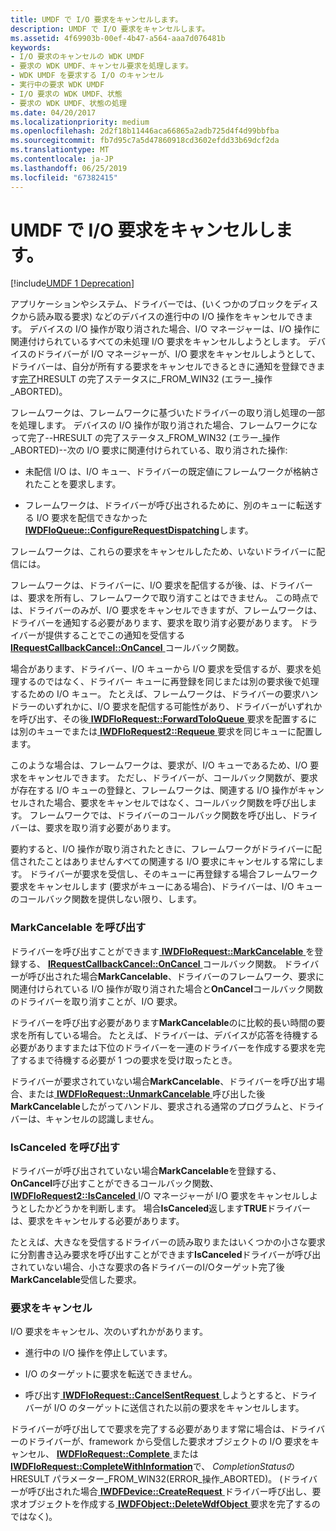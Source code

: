 ```yaml
---
title: UMDF で I/O 要求をキャンセルします。
description: UMDF で I/O 要求をキャンセルします。
ms.assetid: 4f69903b-00ef-4b47-a564-aaa7d076481b
keywords:
- I/O 要求のキャンセルの WDK UMDF
- 要求の WDK UMDF、キャンセル要求を処理します。
- WDK UMDF を要求する I/O のキャンセル
- 実行中の要求 WDK UMDF
- I/O 要求の WDK UMDF、状態
- 要求の WDK UMDF、状態の処理
ms.date: 04/20/2017
ms.localizationpriority: medium
ms.openlocfilehash: 2d2f18b11446aca66865a2adb725d4f4d99bbfba
ms.sourcegitcommit: fb7d95c7a5d47860918cd3602efdd33b69dcf2da
ms.translationtype: MT
ms.contentlocale: ja-JP
ms.lasthandoff: 06/25/2019
ms.locfileid: "67382415"
---
```

# <a name="canceling-io-requests-in-umdf"></a>UMDF で I/O 要求をキャンセルします。


[!include[UMDF 1 Deprecation](../umdf-1-deprecation.md)]

アプリケーションやシステム、ドライバーでは、(いくつかのブロックをディスクから読み取る要求) などのデバイスの進行中の I/O 操作をキャンセルできます。 デバイスの I/O 操作が取り消された場合、I/O マネージャーは、I/O 操作に関連付けられているすべての未処理 I/O 要求をキャンセルしようとします。 デバイスのドライバーが I/O マネージャーが、I/O 要求をキャンセルしようとして、ドライバーは、自分が所有する要求をキャンセルできるときに通知を登録できます[完了](completing-i-o-requests.md)HRESULT の完了ステータスに\_FROM\_WIN32 (エラー\_操作\_ABORTED)。

フレームワークは、フレームワークに基づいたドライバーの取り消し処理の一部を処理します。 デバイスの I/O 操作が取り消された場合、フレームワークになって完了--HRESULT の完了ステータス\_FROM\_WIN32 (エラー\_操作\_ABORTED)--次の I/O 要求に関連付けられている、取り消された操作:

-   未配信 I/O は、I/O キュー、ドライバーの既定値にフレームワークが格納されたことを要求します。

-   フレームワークは、ドライバーが呼び出されるために、別のキューに転送する I/O 要求を配信できなかった[ **IWDFIoQueue::ConfigureRequestDispatching**](https://docs.microsoft.com/windows-hardware/drivers/ddi/content/wudfddi/nf-wudfddi-iwdfioqueue-configurerequestdispatching)します。

フレームワークは、これらの要求をキャンセルしたため、いないドライバーに配信には。

フレームワークは、ドライバーに、I/O 要求を配信するが後、は、ドライバーは、要求を所有し、フレームワークで取り消すことはできません。 この時点では、ドライバーのみが、I/O 要求をキャンセルできますが、フレームワークは、ドライバーを通知する必要があります、要求を取り消す必要があります。 ドライバーが提供することでこの通知を受信する[ **IRequestCallbackCancel::OnCancel** ](https://docs.microsoft.com/windows-hardware/drivers/ddi/content/wudfddi/nf-wudfddi-irequestcallbackcancel-oncancel)コールバック関数。

場合があります、ドライバー、I/O キューから I/O 要求を受信するが、要求を処理するのではなく、ドライバー キューに再登録を同じまたは別の要求後で処理するための I/O キュー。 たとえば、フレームワークは、ドライバーの要求ハンドラーのいずれかに、I/O 要求を配信する可能性があり、ドライバーがいずれかを呼び出す、その後[ **IWDFIoRequest::ForwardToIoQueue** ](https://docs.microsoft.com/windows-hardware/drivers/ddi/content/wudfddi/nf-wudfddi-iwdfiorequest-forwardtoioqueue)要求を配置するには別のキューでまたは[ **IWDFIoRequest2::Requeue** ](https://docs.microsoft.com/windows-hardware/drivers/ddi/content/wudfddi/nf-wudfddi-iwdfiorequest2-requeue)要求を同じキューに配置します。

このような場合は、フレームワークは、要求が、I/O キューであるため、I/O 要求をキャンセルできます。 ただし、ドライバーが、コールバック関数が、要求が存在する I/O キューの登録と、フレームワークは、関連する I/O 操作がキャンセルされた場合、要求をキャンセルではなく、コールバック関数を呼び出します。 フレームワークでは、ドライバーのコールバック関数を呼び出し、ドライバーは、要求を取り消す必要があります。

要約すると、I/O 操作が取り消されたときに、フレームワークがドライバーに配信されたことはありませんすべての関連する I/O 要求にキャンセルする常にします。 ドライバーが要求を受信し、そのキューに再登録する場合フレームワーク要求をキャンセルします (要求がキューにある場合)、ドライバーは、I/O キューのコールバック関数を提供しない限り、します。

### <a name="calling-markcancelable"></a>MarkCancelable を呼び出す

ドライバーを呼び出すことができます[ **IWDFIoRequest::MarkCancelable** ](https://docs.microsoft.com/windows-hardware/drivers/ddi/content/wudfddi/nf-wudfddi-iwdfiorequest-markcancelable)を登録する、 [ **IRequestCallbackCancel::OnCancel** ](https://docs.microsoft.com/windows-hardware/drivers/ddi/content/wudfddi/nf-wudfddi-irequestcallbackcancel-oncancel)コールバック関数。 ドライバーが呼び出された場合**MarkCancelable**、ドライバーのフレームワーク、要求に関連付けられている I/O 操作が取り消された場合と**OnCancel**コールバック関数のドライバーを取り消すことが、I/O 要求。

ドライバーを呼び出す必要があります**MarkCancelable**のに比較的長い時間の要求を所有している場合。 たとえば、ドライバーは、デバイスが応答を待機する必要がありますまたは下位のドライバーを一連のドライバーを作成する要求を完了するまで待機する必要が 1 つの要求を受け取ったとき。

ドライバーが要求されていない場合**MarkCancelable**、ドライバーを呼び出す場合、または[ **IWDFIoRequest::UnmarkCancelable** ](https://docs.microsoft.com/windows-hardware/drivers/ddi/content/wudfddi/nf-wudfddi-iwdfiorequest-unmarkcancelable)呼び出した後**MarkCancelable**したがってハンドル、要求される通常のプログラムと、ドライバーは、キャンセルの認識しません。

### <a name="calling-iscanceled"></a>IsCanceled を呼び出す

ドライバーが呼び出されていない場合**MarkCancelable**を登録する、 **OnCancel**呼び出すことができるコールバック関数、 [ **IWDFIoRequest2::IsCanceled** ](https://docs.microsoft.com/windows-hardware/drivers/ddi/content/wudfddi/nf-wudfddi-iwdfiorequest2-iscanceled)I/O マネージャーが I/O 要求をキャンセルしようとしたかどうかを判断します。 場合**IsCanceled**返します**TRUE**ドライバーは、要求をキャンセルする必要があります。

たとえば、大きなを受信するドライバーの読み取りまたはいくつかの小さな要求に分割書き込み要求を呼び出すことができます**IsCanceled**ドライバーが呼び出されていない場合、小さな要求の各ドライバーのI/Oターゲット完了後**MarkCancelable**受信した要求。

### <a name="canceling-the-request"></a>要求をキャンセル

I/O 要求をキャンセル、次のいずれかがあります。

-   進行中の I/O 操作を停止しています。

-   I/O のターゲットに要求を転送できません。

-   呼び出す[ **IWDFIoRequest::CancelSentRequest** ](https://docs.microsoft.com/windows-hardware/drivers/ddi/content/wudfddi/nf-wudfddi-iwdfiorequest-cancelsentrequest)しようとすると、ドライバーが I/O のターゲットに送信された以前の要求をキャンセルします。

ドライバーが呼び出してで要求を完了する必要があります常に場合は、ドライバーのドライバーが、framework から受信した要求オブジェクトの I/O 要求をキャンセル、 [ **IWDFIoRequest::Complete** ](https://docs.microsoft.com/windows-hardware/drivers/ddi/content/wudfddi/nf-wudfddi-iwdfiorequest-complete)または[ **IWDFIoRequest::CompleteWithInformation**](https://docs.microsoft.com/windows-hardware/drivers/ddi/content/wudfddi/nf-wudfddi-iwdfiorequest-completewithinformation)で、 *CompletionStatus*の HRESULT パラメーター\_FROM\_WIN32(ERROR\_操作\_ABORTED)。 (ドライバーが呼び出された場合[ **IWDFDevice::CreateRequest** ](https://docs.microsoft.com/windows-hardware/drivers/ddi/content/wudfddi/nf-wudfddi-iwdfdevice-createrequest)ドライバー呼び出し、要求オブジェクトを作成する[ **IWDFObject::DeleteWdfObject** ](https://docs.microsoft.com/windows-hardware/drivers/ddi/content/wudfddi/nf-wudfddi-iwdfobject-deletewdfobject)要求を完了するのではなく)。

 

 





